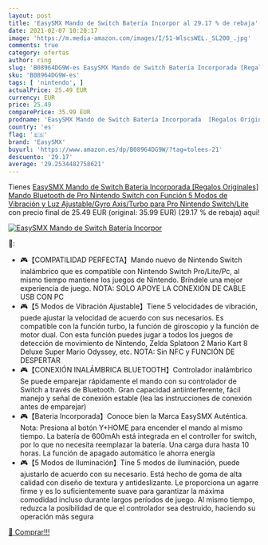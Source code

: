 ```yaml
---
layout: post
title: 'EasySMX Mando de Switch Batería Incorpor al 29.17 % de rebaja'
date: 2021-02-07 10:20:17
image: 'https://m.media-amazon.com/images/I/51-WlscsWEL._SL200_.jpg'
comments: true
category: ofertas
author: ring
slug: 'B08964DG9W-es EasySMX Mando de Switch Batería Incorporada [Regalos...'
sku: 'B08964DG9W-es'
tags: [ 'nintendo', ]
actualPrice: 25.49 EUR
currency: EUR
price: 25.49
comparePrice: 35.99 EUR
prodname: 'EasySMX Mando de Switch Batería Incorporada  [Regalos Originales] Mando Bluetooth de Pro Nintendo Switch con Función 5 Modos de Vibración y Luz Ajustable/Gyro Axis/Turbo para Pro Nintendo Switch/Lite'
country: 'es'
flag: '🇪🇸'
brand: 'EasySMX'
buyurl: 'https://www.amazon.es/dp/B08964DG9W/?tag=tolees-21'
descuento: '29.17'
average: '29.2534482758621'
---
```


Tienes [EasySMX Mando de Switch Batería Incorporada  [Regalos Originales] Mando Bluetooth de Pro Nintendo Switch con Función 5 Modos de Vibración y Luz Ajustable/Gyro Axis/Turbo para Pro Nintendo Switch/Lite](https://www.amazon.es/dp/B08964DG9W/?tag=tolees-21) con precio final de  25.49 EUR (original: 35.99 EUR) (29.17 %  de rebaja) aqui!

[![EasySMX Mando de Switch Batería Incorpor](https://m.media-amazon.com/images/I/51-WlscsWEL._SL200_.jpg)](https://www.amazon.es/dp/B08964DG9W/?tag=tolees-21)

🔎:

- 🎮【COMPATILIDAD PERFECTA】Mando nuevo de Nintendo Switch inalámbrico que es compatible con Nintendo Switch Pro/Lite/Pc, al mismo tiempo mantiene los juegos de Nintendo. Bríndele una mejor experiencia de juego. NOTA: SOLO APOYE LA CONEXIÓN DE CABLE USB CON PC
- 🎮【5 Modos de Vibración Ajustable】Tiene 5 velocidades de vibración, puede ajustar la velocidad de acuerdo con sus necesarios. Es compatible con la función turbo, la función de giroscopio y la función de motor dual. Con esta función puedes jugar a todos los juegos de detección de movimiento de Nintendo, Zelda Splatoon 2 Mario Kart 8 Deluxe Super Mario Odyssey, etc. NOTA: Sin NFC y FUNCIÓN DE DESPERTAR
- 🎮【CONEXIÓN INALÁMBRICA BLUETOOTH】Controlador inalámbrico Se puede emparejar rápidamente el mando con su controlador de Switch a través de Bluetooth. Gran capacidad antiinterferente, fácil manejo y señal de conexión estable (lea las instrucciones de conexión antes de emparejar)
- 🎮【Bateria Incorporada】Conoce bien la Marca EasySMX Auténtica. Nota: Presiona al botón Y+HOME para encender el mando al mismo tiempo. La batería de 600mAh está integrada en el controller for switch, por lo que no necesita reemplazar la batería. Una carga dura hasta 10 horas. La función de apagado automático le ahorra energía
- 🎮【5 Modos de Iluminación】Tine 5 modos de iluminación, puede ajustarlo de acuerdo con su necesario. Está hecho de goma de alta calidad con diseño de textura y antideslizante. Le proporciona un agarre firme y es lo suficientemente suave para garantizar la máxima comodidad incluso durante largos períodos de juego. Al mismo tiempo, reduzca la posibilidad de que el controlador sea destruido, haciendo su operación más segura

[🛒 Comprar!!!](https://www.amazon.es/dp/B08964DG9W/?tag=tolees-21)
